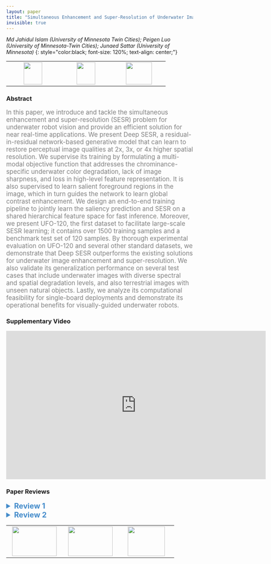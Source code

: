 ```yaml
---
layout: paper
title: "Simultaneous Enhancement and Super-Resolution of Underwater Imagery for Improved Visual Perception"
invisible: true
---
```

*Md Jahidul Islam (University of Minnesota Twin Cities); Peigen Luo (University of Minnesota-Twin Cities); Junaed Sattar (University of Minnesota)*
{: style="color:black; font-size: 120%; text-align: center;"}

<table width="30%"> <tr>
<td style="width: 20%; text-align: center;"><a href="http://www.roboticsproceedings.org/rss16/p018.pdf"><img src="{{ site.baseurl }}/images/paper_link.png"
width = "50"  height = "60"/> </a> </td>

<td style="width: 20%; text-align: center;"><a href="http://irvlab.cs.umn.edu/image-enhancement-and-super-resolution/deep-sesr"><img src="{{ site.baseurl }}/images/website_link.png"
width = "50"  height = "60"/> </a> </td>

<td style="width: 20%; text-align: center;"><a href="nan"><img src="{{ site.baseurl }}/images/pheedloop_link.png"
width = "70"  height = "60"/> </a> </td>

</tr></table>

### Abstract
<html><p style="color:gray; font-size: 120%; text-align: justified;">
In this paper, we introduce and tackle the simultaneous enhancement and super-resolution (SESR) problem for underwater robot vision and provide an efficient solution for near real-time applications. We present Deep SESR, a residual-in-residual network-based generative model that can learn to restore perceptual image qualities at 2x, 3x, or 4x higher spatial resolution. We supervise its training by formulating a multi-modal objective function that addresses the chrominance-specific underwater color degradation, lack of image sharpness, and loss in high-level feature representation. It is also supervised to learn salient foreground regions in the image, which in turn guides the network to learn global contrast enhancement. We design an end-to-end training pipeline to jointly learn the saliency prediction and SESR on a shared hierarchical feature space for fast inference. Moreover, we present UFO-120, the first dataset to facilitate large-scale SESR learning; it contains over 1500 training samples and a benchmark test set of 120 samples. By thorough experimental evaluation on UFO-120 and several other standard datasets, we demonstrate that Deep SESR outperforms the existing solutions for underwater image enhancement and super-resolution. We also validate its generalization performance on several test cases that include underwater images with diverse spectral and spatial degradation levels, and also terrestrial images with unseen natural objects. Lastly, we analyze its computational feasibility for single-board deployments and demonstrate its operational benefits for visually-guided underwater robots.
</p></html>

### Supplementary Video
<iframe width="700" height="400" src="https://www.youtube.com/embed/wEkTu2CPW-g " frameborder="0" allow="accelerometer; autoplay; encrypted-media; gyroscope; picture-in-picture" allowfullscreen></iframe>

### Paper Reviews
<details><summary style="font-size:20px; color:#438BCA; cursor: pointer;"><b> Review 1</b></summary>
<p style="color:gray; font-size: 120%; text-align: justified; white-space: pre-line">
The problem of simultaneous super-resolution and image enhancement is relevant because it avoids the possible amplification by one step of the artifacts introduced by the other one, especially for underwater images. The paper is well written and the authors provide a thorough comparison with the SOTA for both underwater and terrestrial images. Also, the integration of additional saliency constraints is a good idea. The qualitative results are appreciated although the image quality prevents the reader from inspecting the image’s details, but this is expected.

Some experimental aspects lack details that would make the reading smoother.

* The data generation is not explicit enough. The authors should add that the collected images from oceanic explorations are the ‘undistorted and
high-resolution’ ground-truth. The distorted images are synthetically generated using the CycleGAN network. This generator of CycleGAN is
trained to transform these images into distorted underwater images so that the discriminator can not tell whether it is an actual distorted image
or a synthetic one.

* The low-resolution image generation is explicited in the paper. However, I don’t understand the relevance of the F split as it is made of images from
both U and O.

* The network takes a low-resolution distorted image and has three outputs: a saliency map S, a low-resolution enhanced image X, and a high- resolution (HR) enhance image Y. To compare their model against existing approaches, the authors evaluate the enhancement in Y (or X, I am not sure) with previous enhancing methods, and they evaluate the high-resolution of Y against previous HR methods.

The main motivation of the paper is to address the resolution and the enhancement problems simultaneously. So I would have liked to see a
comparison of the enhanced HR image Y compared with an image that would be first enhanced then upsampled, and vice-versa, with the top
1SOTA method. A comparison in terms of both image quality and computational time would have been relevant. Also, the enhancement in the high-resolution output (i.e. Y) is not evaluated.

* The authors rely on various metrics that assess the image quality. Additional information on their interpretation and their relevance would help
the reader to better appreciate their results.

* In addition to the main contributions listed above, the authors announce that they will release the underwater data used for training and testing: it is made of 150 testing images and 1500 training images. The images are deemed undistorted and high resolution and they are transformed into distorted ones using an existing style transfer network. They are then transformed into low-resolution manually. This dataset release is well appreciated.

</p> </details>

<details><summary style="font-size:20px; color:#438BCA; cursor: pointer;"><b> Review 2</b></summary>
<p style="color:gray; font-size: 120%; text-align: justified; white-space: pre-line">
Overall the paper is well written and clearly presents the structure of the proposed learning network and the rationale for the network structure.  Figures serve well to illustrate the results and the results suggest that the system may be suitable for running in realtime on future robotic deployments.

The question of how the ground truth was actually generated was not addressed in the paper.  Comparisons against ground truth imagery were presented but there is no discussion of whether these ground truth images were hand labelled or derived from some other source.  A discussion of the process for generating the ground truth is likely to be warranted given that finding ground truth imagery for underwater datasets is a challenging task in itself.
</p> </details>

<table width="100%"><tr><td style="width: 30%; text-align: center;"><a href="{{ site.baseurl }}/program/papers/17"> <img src="{{ site.baseurl }}/images/previous_icon.png" width = "120"  height = "80"/> </a> </td>

<td style="width: 30%; text-align: center;"><a href="{{ site.baseurl }}/program/papers"> <img src="{{ site.baseurl }}/images/overview_icon.png" width = "120"  height = "80"/> </a> </td> 

<td style="width: 30%; text-align: center;"><a href="{{ site.baseurl }}/program/papers/19"> <img src="{{ site.baseurl }}/images/next_icon.png" width = "100"  height = "80"/> </a> </td> 

</tr></table>

